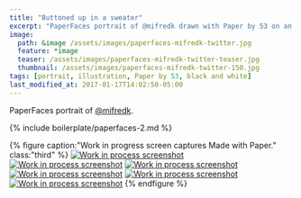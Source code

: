 ```yaml
---
title: "Buttoned up in a sweater"
excerpt: "PaperFaces portrait of @mifredk drawn with Paper by 53 on an iPad."
image: 
  path: &image /assets/images/paperfaces-mifredk-twitter.jpg 
  feature: *image
  teaser: /assets/images/paperfaces-mifredk-twitter-teaser.jpg
  thumbnail: /assets/images/paperfaces-mifredk-twitter-150.jpg
tags: [portrait, illustration, Paper by 53, black and white]
last_modified_at: 2017-01-17T14:02:50-05:00
---
```


PaperFaces portrait of [@mifredk](https://twitter.com/mifredk).

{% include boilerplate/paperfaces-2.md %}

{% figure caption:"Work in progress screen captures Made with Paper." class:"third" %}
[![Work in process screenshot](/assets/images/paperfaces-mifredk-process-1-600.jpg)](/assets/images/paperfaces-mifredk-process-1-lg.jpg)
[![Work in process screenshot](/assets/images/paperfaces-mifredk-process-2-600.jpg)](/assets/images/paperfaces-mifredk-process-2-lg.jpg)
[![Work in process screenshot](/assets/images/paperfaces-mifredk-process-3-600.jpg)](/assets/images/paperfaces-mifredk-process-3-lg.jpg)
[![Work in process screenshot](/assets/images/paperfaces-mifredk-process-4-600.jpg)](/assets/images/paperfaces-mifredk-process-4-lg.jpg)
[![Work in process screenshot](/assets/images/paperfaces-mifredk-process-5-600.jpg)](/assets/images/paperfaces-mifredk-process-5-lg.jpg)
[![Work in process screenshot](/assets/images/paperfaces-mifredk-process-6-600.jpg)](/assets/images/paperfaces-mifredk-process-6-lg.jpg)
{% endfigure %}
